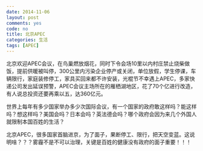 ```yaml
---
date: 2014-11-06
layout: post
comments: yes
code: no
title: 北京APEC
categories: 生活
tags: [APEC]
---
```


北京欢迎APEC会议，在鸟巢燃放烟花，同时下令会场10里以内村庄禁止烧柴做饭，提前供暖被叫停，300公里内污染企业停产或关闭，单位放假，学生停课，车辆限行，家庭装修停工，家具买回来都不许安装，光棍节不幸遇上APEC，多家快递公司发出延误预警，APEC会议主场所在的雁栖湖地区，花了70个亿进行改造，有人说总投资还要再乘以五，达360亿元。

世界上每年有多少国家举办多少次国际会议，有一个国家的政府敢这样吗？能这样吗？想这样吗？美国会吗？日本会吗？英法德会吗？哪个政府会因为来几个外国人就限制本国百姓的生活？

北京APEC，很多国家首脑进京，为了面子，果断停工、限行，把天空变蓝。这说明啥？？？雾霾不是不可以治理，关键是百姓的健康没有政府的面子重要！！！